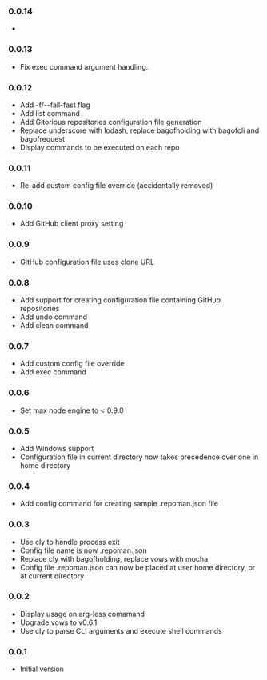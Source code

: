 ### 0.0.14
*

### 0.0.13
* Fix exec command argument handling.

### 0.0.12
* Add -f/--fail-fast flag
* Add list command
* Add Gitorious repositories configuration file generation
* Replace underscore with lodash, replace bagofholding with bagofcli and bagofrequest
* Display commands to be executed on each repo

### 0.0.11
* Re-add custom config file override (accidentally removed)

### 0.0.10
* Add GitHub client proxy setting

### 0.0.9
* GitHub configuration file uses clone URL

### 0.0.8
* Add support for creating configuration file containing GitHub repositories
* Add undo command
* Add clean command

### 0.0.7
* Add custom config file override
* Add exec command

### 0.0.6
* Set max node engine to < 0.9.0

### 0.0.5
* Add Windows support
* Configuration file in current directory now takes precedence over one in home directory

### 0.0.4
* Add config command for creating sample .repoman.json file

### 0.0.3
* Use cly to handle process exit
* Config file name is now .repoman.json
* Replace cly with bagofholding, replace vows with mocha
* Config file .repoman.json can now be placed at user home directory, or at current directory

### 0.0.2
* Display usage on arg-less comamand
* Upgrade vows to v0.6.1
* Use cly to parse CLI arguments and execute shell commands

### 0.0.1
* Initial version
